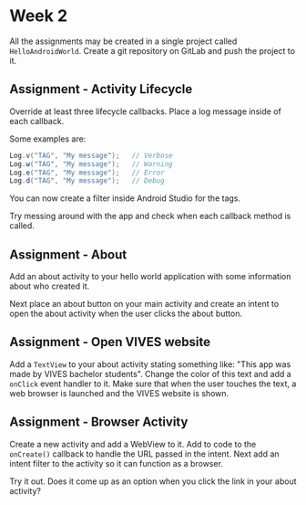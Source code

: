 # Week 2

All the assignments may be created in a single project called `HelloAndroidWorld`. Create a git repository on GitLab and push the project to it.

## Assignment - Activity Lifecycle

Override at least three lifecycle callbacks. Place a log message inside of each callback.

Some examples are:
```java
Log.v("TAG", "My message");   // Verbose
Log.w("TAG", "My message");   // Warning
Log.e("TAG", "My message");   // Error
Log.d("TAG", "My message");   // Debug
```

You can now create a filter inside Android Studio for the tags.

Try messing around with the app and check when each callback method is called.

## Assignment - About

Add an about activity to your hello world application with some information about who created it.

Next place an about button on your main activity and create an intent to open the about activity when the user clicks the about button.

## Assignment - Open VIVES website

Add a `TextView` to your about activity stating something like: "This app was made by VIVES bachelor students". Change the color of this text and add a `onClick` event handler to it. Make sure that when the user touches the text, a web browser is launched and the VIVES website is shown.

## Assignment - Browser Activity

Create a new activity and add a WebView to it. Add to code to the `onCreate()` callback to handle the URL passed in the intent. Next add an intent filter to the activity so it can function as a browser.

Try it out. Does it come up as an option when you click the link in your about activity?
